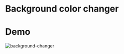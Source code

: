 # Background color changer 

# Demo 
![background-changer](https://user-images.githubusercontent.com/69195262/125920276-da56fde1-c4d3-4e8c-87cc-eb03acdc9f45.gif)
